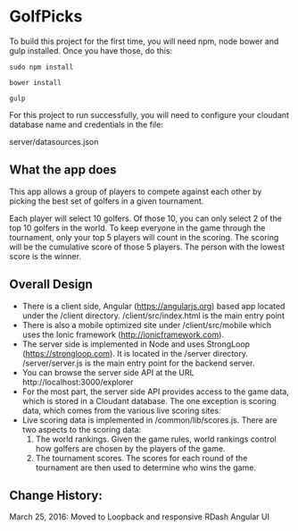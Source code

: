 # GolfPicks

To build this project for the first time, you will need npm, node bower and gulp installed.  Once you have those, do this:

```
sudo npm install

bower install

gulp
```

For this project to run successfully, you will need to configure your cloudant database
name and credentials in the file:


server/datasources.json

## What the app does

This app allows a group of players to compete against each other by picking the best set of golfers in a given tournament.  

Each player will select 10 golfers.  Of those 10, you can only select 2 of the top 10 golfers in the world. To keep everyone in the game through the tournament, only your top 5 players will count in the scoring. The scoring will be the cumulative score of those 5 players.  The person with the lowest score is the winner.  

## Overall Design

- There is a client side, Angular (https://angularjs.org) based app located under the /client directory.  /client/src/index.html is the main entry point
- There is also a mobile optimized site under /client/src/mobile which uses the Ionic framework (http://ionicframework.com).
- The server side is implemented in Node and uses StrongLoop (https://strongloop.com). It is located in the /server directory.  /server/server.js is the main entry point for the backend server.
- You can browse the server side API at the URL http://localhost:3000/explorer
- For the most part, the server side API provides access to the game data, which is stored in a Cloudant database.  The one exception is scoring data, which comes from the various live scoring sites.
- Live scoring data is implemented in /common/lib/scores.js.  There are two aspects to the scoring data:
  1. The world rankings.  Given the game rules, world rankings control how golfers are chosen by the players of the game.
  2. The tournament scores.  The scores for each round of the tournament are then used to determine who wins the game.



## Change History:

March 25, 2016: 
Moved to Loopback and responsive RDash Angular UI
